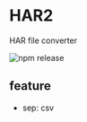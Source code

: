 # HAR2

HAR file converter

![npm release](https://github.com/moochan-k/har2/workflows/npm%20release/badge.svg)

## feature

- sep: csv
